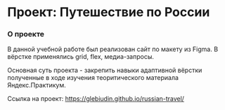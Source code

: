# Проект: Путешествие по России 

### О проекте 

В данной учебной работе был реализован сайт по макету из Figma. В вёрстке применялись grid, flex, медиа-запросы. 

Основная суть проекта - закрепить навыки адаптивной вёрстки полученные в ходе изучения теоритического материала Яндекс.Практикум. 

 

Ссылка на проект: https://glebiudin.github.io/russian-travel/ 
